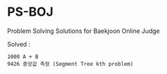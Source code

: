 # PS-BOJ

Problem Solving Solutions for Baekjoon Online Judge


Solved : 

	1000 A + B 
	9426 중앙값 측정 (Segment Tree kth problem) 

